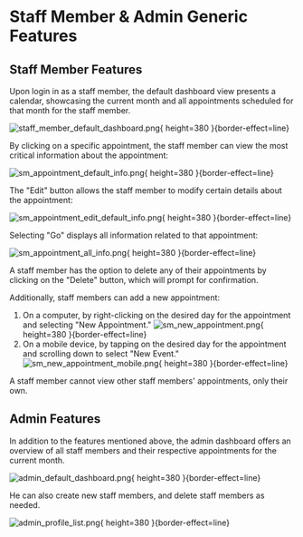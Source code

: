 # Staff Member & Admin Generic Features

## Staff Member Features

Upon login in as a staff member, the default dashboard view presents a calendar, showcasing the current month and all
appointments scheduled for that month for the staff member.

![staff_member_default_dashboard.png](staff_member_default_dashboard.png){ height=380 }{border-effect=line}

By clicking on a specific appointment, the staff member can view the most critical information about the appointment:

![sm_appointment_default_info.png](sm_appointment_default_info.png){ height=380 }{border-effect=line}

The "Edit" button allows the staff member to modify certain details about the appointment:

![sm_appointment_edit_default_info.png](sm_appointment_edit_default_info.png){ height=380 }{border-effect=line}

Selecting "Go" displays all information related to that appointment:

![sm_appointment_all_info.png](sm_appointment_all_info.png){ height=380 }{border-effect=line}

A staff member has the option to delete any of their appointments by clicking on the "Delete" button, which will prompt
for confirmation.

Additionally, staff members can add a new appointment:

1. On a computer, by right-clicking on the desired day for the appointment and selecting "New Appointment."
   ![sm_new_appointment.png](sm_new_appointment.png){ height=380 }{border-effect=line}
2. On a mobile device, by tapping on the desired day for the appointment and scrolling down to select "New Event."
   ![sm_new_appointment_mobile.png](sm_new_appointment_mobile.png){ height=380 }{border-effect=line}

A staff member cannot view other staff members' appointments, only their own.

## Admin Features

In addition to the features mentioned above, the admin dashboard offers an overview of all staff members and their
respective appointments for the current month.

![admin_default_dashboard.png](admin_default_dashboard.png){ height=380 }{border-effect=line}

He can also create new staff members, and delete staff members as needed.

![admin_profile_list.png](admin_profile_list.png){ height=380 }{border-effect=line}